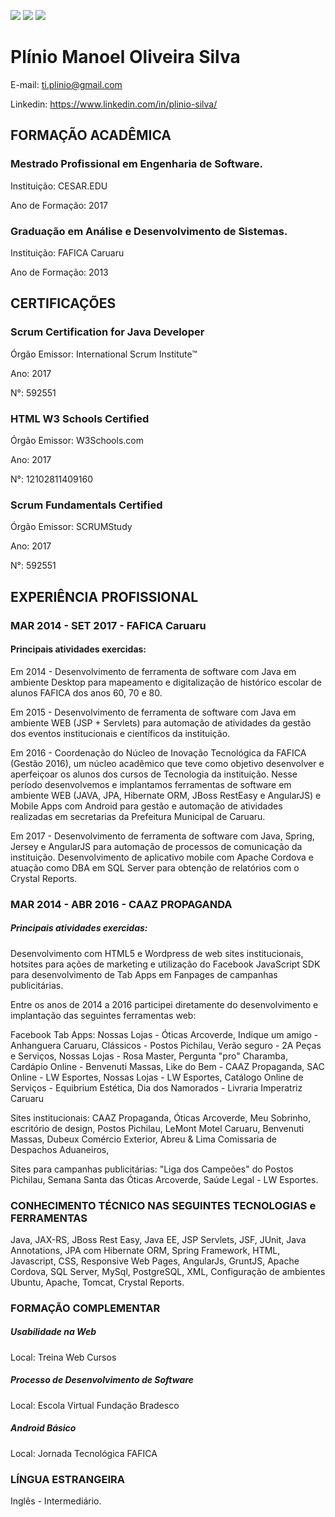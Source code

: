 ![](http://fafica-pe.edu.br/wp-content/uploads/2017/09/sfc2.png)
![](http://fafica-pe.edu.br/wp-content/uploads/2017/09/sc4jd.png)
![](http://fafica-pe.edu.br/wp-content/uploads/2017/09/w3.png) 

# Plínio Manoel Oliveira Silva

E-mail: ti.plinio@gmail.com

Linkedin: https://www.linkedin.com/in/plinio-silva/

## FORMAÇÃO ACADÊMICA

### Mestrado Profissional em Engenharia de Software.

Instituição: CESAR.EDU

Ano de Formação: 2017

### Graduação em Análise e Desenvolvimento de Sistemas.

Instituição: FAFICA Caruaru

Ano de Formação: 2013

## CERTIFICAÇÕES

### Scrum Certification for Java Developer

Órgão Emissor: International Scrum Institute™

Ano: 2017

N°: 592551

### HTML W3 Schools Certified

Órgão Emissor: W3Schools.com

Ano: 2017

N°: 12102811409160

### Scrum Fundamentals Certified

Órgão Emissor: SCRUMStudy

Ano: 2017

N°: 592551

## EXPERIÊNCIA PROFISSIONAL

### MAR 2014 - SET 2017 - FAFICA Caruaru

#### Principais atividades exercidas: 

Em 2014 - Desenvolvimento de ferramenta de software com Java em ambiente Desktop para mapeamento e digitalização de histórico escolar de alunos FAFICA dos anos 60, 70 e 80.

Em 2015 - Desenvolvimento de ferramenta de software com Java em ambiente WEB (JSP + Servlets) para automação de atividades da gestão dos eventos institucionais e científicos da instituição.

Em 2016 - Coordenação do Núcleo de Inovação Tecnológica da FAFICA (Gestão 2016), um núcleo acadêmico que teve como objetivo desenvolver e aperfeiçoar os alunos dos cursos de Tecnologia da instituição. Nesse período desenvolvemos e implantamos ferramentas de software em ambiente WEB (JAVA, JPA, Hibernate ORM, JBoss RestEasy e AngularJS) e Mobile Apps com Android para gestão e automação de atividades realizadas em secretarias da Prefeitura Municipal de Caruaru. 

Em 2017 - Desenvolvimento de ferramenta de software com Java, Spring, Jersey e AngularJS para automação de processos de comunicação da instituição. Desenvolvimento de aplicativo mobile com Apache Cordova e atuação como DBA em SQL Server para obtenção de relatórios com o Crystal Reports.

### MAR 2014 - ABR 2016 - CAAZ PROPAGANDA

##### Principais atividades exercidas: 

Desenvolvimento com HTML5 e Wordpress de web sites institucionais, hotsites para ações de marketing e utilização do Facebook JavaScript SDK para desenvolvimento de Tab Apps em Fanpages de campanhas publicitárias.

Entre os anos de 2014 a 2016 participei diretamente do desenvolvimento e implantação das seguintes ferramentas web:

Facebook Tab Apps: Nossas Lojas - Óticas Arcoverde, Indique um amigo - Anhanguera Caruaru, Clássicos - Postos Pichilau, Verão seguro - 2A Peças e Serviços, Nossas Lojas - Rosa Master, Pergunta "pro" Charamba, Cardápio Online - Benvenuti Massas, Like do Bem - CAAZ Propaganda, SAC Online - LW Esportes, Nossas Lojas - LW Esportes, Catálogo Online de Serviços - Equibrium Estética, Dia dos Namorados - Livraria Imperatriz Caruaru

Sites institucionais: CAAZ Propaganda, Óticas Arcoverde, Meu Sobrinho, escritório de design, Postos Pichilau, LeMont Motel Caruaru, Benvenuti Massas, Dubeux Comércio Exterior, Abreu & Lima Comissaria de Despachos Aduaneiros,

Sites para campanhas publicitárias: "Liga dos Campeões" do Postos Pichilau, Semana Santa das Óticas Arcoverde, Saúde Legal - LW Esportes.

### CONHECIMENTO TÉCNICO NAS SEGUINTES TECNOLOGIAS e FERRAMENTAS

Java, JAX-RS, JBoss Rest Easy, Java EE, JSP Servlets, JSF, JUnit, Java Annotations, JPA com Hibernate ORM, Spring Framework, HTML, Javascript, CSS, Responsive Web Pages, AngularJs, GruntJS, Apache Cordova, SQL Server, MySql, PostgreSQL, XML, Configuração de ambientes Ubuntu, Apache, Tomcat, Crystal Reports.

### FORMAÇÃO COMPLEMENTAR

##### Usabilidade na Web
Local: Treina Web Cursos

##### Processo de Desenvolvimento de Software
Local: Escola Virtual Fundação Bradesco

##### Android Básico
Local: Jornada Tecnológica FAFICA

### LÍNGUA ESTRANGEIRA

Inglês - Intermediário.
